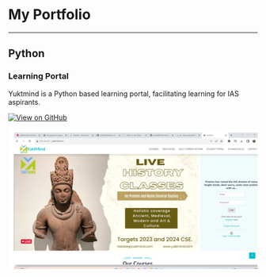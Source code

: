 # My Portfolio
---
## Python

### Learning Portal

Yuktmind is a Python based learning portal, facilitating learning for IAS aspirants.

[![View on GitHub](https://img.shields.io/badge/GitHub-View_on_GitHub-blue?logo=GitHub)](https://github.com/omkarl28/Yuktmind.git)

<center><img src="images/yuktmind.png"/></center>



